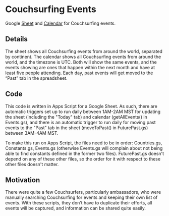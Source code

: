 # Couchsurfing Events
Google [Sheet](tinyurl.com/couchsurfingevents) and [Calendar](tinyurl.com/cseventscal) for Couchsurfing events.

## Details
The sheet shows all Couchsurfing events from around the world, separated by continent. The calendar shows all Couchsurfing events from around the world, and the timezone is UTC. Both will show the same events, and the events showing are ones that happen within the next month and have at least five people attending. Each day, past events will get moved to the “Past” tab in the spreadsheet.

## Code
This code is written in Apps Script for a Google Sheet. As such, there are automatic triggers set up to run daily between 1AM-2AM MST for updating the sheet (including the "Today" tab) and calendar (getAllEvents() in Events.gs), and there is an automatic trigger to run daily for moving past events to the "Past" tab in the sheet (moveToPast() in FuturePast.gs) between 3AM-4AM MST.

To make this run on Apps Script, the files need to be in order: Countries.gs, Constants.gs, Events.gs (otherwise Events.gs will complain about not being able to find constants defined in the former two files). FuturePast.gs doesn't depend on any of these other files, so the order for it with respect to these other files doesn't matter.

## Motivation
There were quite a few Couchsurfers, particularly ambassadors, who were manually searching Couchsurfing for events and keeping their own list of events. With these scripts, they don’t have to duplicate their efforts, all events will be captured, and information can be shared quite easily.
